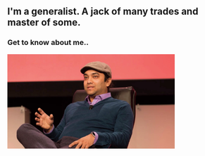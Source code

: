 
## I'm a generalist. A jack of many trades and master of some.
### Get to know about me..
<img src="/images/Rishi.jpeg" alt="Rishi at a conference" width="380">

	
